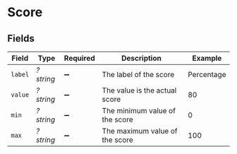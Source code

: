 # Score


## Fields

| Field                          | Type                           | Required                       | Description                    | Example                        |
| ------------------------------ | ------------------------------ | ------------------------------ | ------------------------------ | ------------------------------ |
| `label`                        | *?string*                      | :heavy_minus_sign:             | The label of the score         | Percentage                     |
| `value`                        | *?string*                      | :heavy_minus_sign:             | The value is the actual score  | 80                             |
| `min`                          | *?string*                      | :heavy_minus_sign:             | The minimum value of the score | 0                              |
| `max`                          | *?string*                      | :heavy_minus_sign:             | The maximum value of the score | 100                            |